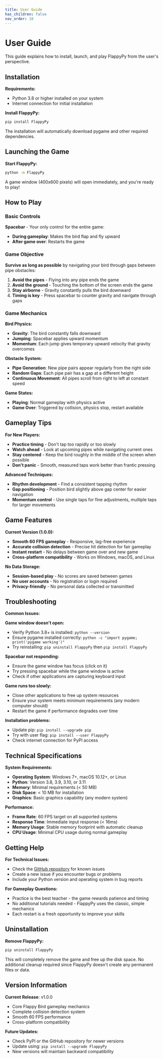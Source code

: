 ```yaml
---
title: User Guide
has_children: false
nav_order: 10
---
```


# User Guide

This guide explains how to install, launch, and play FlappyPy from the user's perspective.

## Installation

**Requirements:**
- Python 3.8 or higher installed on your system
- Internet connection for initial installation

**Install FlappyPy:**
```bash
pip install FlappyPy
```

The installation will automatically download pygame and other required dependencies.

## Launching the Game

**Start FlappyPy:**
```bash
python -m FlappyPy
```

A game window (400x600 pixels) will open immediately, and you're ready to play!

## How to Play

### Basic Controls

**Spacebar** - Your only control for the entire game:
- **During gameplay**: Makes the bird flap and fly upward
- **After game over**: Restarts the game

### Game Objective

**Survive as long as possible** by navigating your bird through gaps between pipe obstacles:

1. **Avoid the pipes** - Flying into any pipe ends the game
2. **Avoid the ground** - Touching the bottom of the screen ends the game  
3. **Stay airborne** - Gravity constantly pulls the bird downward
4. **Timing is key** - Press spacebar to counter gravity and navigate through gaps

### Game Mechanics

**Bird Physics:**
- **Gravity**: The bird constantly falls downward
- **Jumping**: Spacebar applies upward momentum
- **Momentum**: Each jump gives temporary upward velocity that gravity overcomes

**Obstacle System:**
- **Pipe Generation**: New pipe pairs appear regularly from the right side
- **Random Gaps**: Each pipe pair has a gap at a different height
- **Continuous Movement**: All pipes scroll from right to left at constant speed

**Game States:**
- **Playing**: Normal gameplay with physics active
- **Game Over**: Triggered by collision, physics stop, restart available

## Gameplay Tips

**For New Players:**
- **Practice timing** - Don't tap too rapidly or too slowly
- **Watch ahead** - Look at upcoming pipes while navigating current ones
- **Stay centered** - Keep the bird roughly in the middle of the screen when possible
- **Don't panic** - Smooth, measured taps work better than frantic pressing

**Advanced Techniques:**
- **Rhythm development** - Find a consistent tapping rhythm
- **Gap positioning** - Position bird slightly above gap center for easier navigation
- **Momentum control** - Use single taps for fine adjustments, multiple taps for larger movements

## Game Features

**Current Version (1.0.0):**
- **Smooth 60 FPS gameplay** - Responsive, lag-free experience
- **Accurate collision detection** - Precise hit detection for fair gameplay
- **Instant restart** - No delays between game over and new game
- **Cross-platform compatibility** - Works on Windows, macOS, and Linux

**No Data Storage:**
- **Session-based play** - No scores are saved between games
- **No user accounts** - No registration or login required
- **Privacy-friendly** - No personal data collected or transmitted

## Troubleshooting

**Common Issues:**

**Game window doesn't open:**
- Verify Python 3.8+ is installed: `python --version`
- Ensure pygame installed correctly: `python -c "import pygame; print('pygame working')"`
- Try reinstalling: `pip uninstall FlappyPy` then `pip install FlappyPy`

**Spacebar not responding:**
- Ensure the game window has focus (click on it)
- Try pressing spacebar while the game window is active
- Check if other applications are capturing keyboard input

**Game runs too slowly:**
- Close other applications to free up system resources
- Ensure your system meets minimum requirements (any modern computer should)
- Restart the game if performance degrades over time

**Installation problems:**
- Update pip: `pip install --upgrade pip`
- Try with user flag: `pip install --user FlappyPy`
- Check internet connection for PyPI access

## Technical Specifications

**System Requirements:**
- **Operating System**: Windows 7+, macOS 10.12+, or Linux
- **Python**: Version 3.8, 3.9, 3.10, or 3.11
- **Memory**: Minimal requirements (< 50 MB)
- **Disk Space**: < 10 MB for installation
- **Graphics**: Basic graphics capability (any modern system)

**Performance:**
- **Frame Rate**: 60 FPS target on all supported systems
- **Response Time**: Immediate input response (< 16ms)
- **Memory Usage**: Stable memory footprint with automatic cleanup
- **CPU Usage**: Minimal CPU usage during normal gameplay

## Getting Help

**For Technical Issues:**
- Check the [GitHub repository](https://github.com/unibo-dtm-se-2425-FlappyPy/artifact) for known issues
- Create a new issue if you encounter bugs or problems
- Include your Python version and operating system in bug reports

**For Gameplay Questions:**
- Practice is the best teacher - the game rewards patience and timing
- No additional tutorials needed - FlappyPy uses the classic, simple mechanics
- Each restart is a fresh opportunity to improve your skills

## Uninstallation

**Remove FlappyPy:**
```bash
pip uninstall FlappyPy
```

This will completely remove the game and free up the disk space. No additional cleanup required since FlappyPy doesn't create any permanent files or data.

## Version Information

**Current Release**: v1.0.0
- Core Flappy Bird gameplay mechanics
- Complete collision detection system
- Smooth 60 FPS performance
- Cross-platform compatibility

**Future Updates:**
- Check PyPI or the GitHub repository for newer versions
- Update using: `pip install --upgrade FlappyPy`
- New versions will maintain backward compatibility
